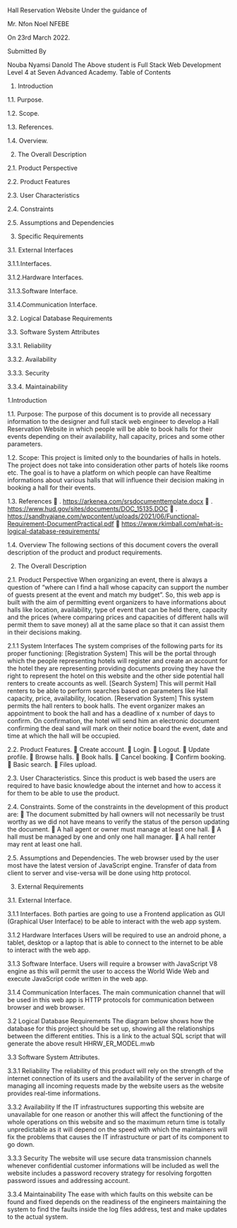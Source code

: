Hall Reservation Website
Under the guidance of

Mr. Nfon Noel NFEBE

On 23rd March 2022.

Submitted By

Nouba Nyamsi Danold
The Above student is Full Stack Web Development Level 4 at Seven Advanced
Academy.
Table of Contents

1. Introduction

1.1. Purpose.

1.2. Scope.

1.3. References.

1.4. Overview.

2. The Overall Description

2.1. Product Perspective

2.2. Product Features

2.3. User Characteristics

2.4. Constraints

2.5. Assumptions and Dependencies

3. Specific Requirements

3.1. External Interfaces

3.1.1.Interfaces.

3.1.2.Hardware Interfaces.

3.1.3.Software Interface.

3.1.4.Communication Interface.

3.2. Logical Database Requirements

3.3. Software System Attributes

3.3.1. Reliability

3.3.2. Availability

3.3.3. Security

3.3.4. Maintainability

1.Introduction

1.1. Purpose:
The purpose of this document is to provide all necessary information to the
designer and full stack web engineer to develop a Hall Reservation Website
in which people will be able to book halls for their events depending on their
availability, hall capacity, prices and some other parameters.

1.2. Scope:
This project is limited only to the boundaries of halls in hotels. The project
does not take into consideration other parts of hotels like rooms etc. The
goal is to have a platform on which people can have Realtime informations
about various halls that will influence their decision making in booking a hall
for their events.

1.3. References
 . https://arkenea.com/srsdocumenttemplate.docx
 . https://www.hud.gov/sites/documents/DOC_15135.DOC
 . https://sandhyajane.com/wpcontent/uploads/2021/06/Functional-Requirement-DocumentPractical.pdf
 https://www.rkimball.com/what-is-logical-database-requirements/

1.4. Overview
The following sections of this document covers the overall description of the
product and product requirements.

2. The Overall Description

2.1. Product Perspective
When organizing an event, there is always a question of “where can I find a hall
whose capacity can support the number of guests present at the event and match
my budget”. So, this web app is built with the aim of permitting event organizers to
have informations about halls like location, availability, type of event that can be
held there, capacity and the prices (where comparing prices and capacities of
different halls will permit them to save money) all at the same place so that it can
assist them in their decisions making.

2.1.1 System Interfaces
The system comprises of the following parts for its proper functioning:
[Registration System]
This will be the portal through which the people representing hotels will
register and create an account for the hotel they are representing providing
documents proving they have the right to represent the hotel on this
website and the other side potential hall renters to create accounts as well.
[Search System]
This will permit Hall renters to be able to perform searches based on
parameters like Hall capacity, price, availability, location.
[Reservation System]
This system permits the hall renters to book halls. The event organizer
makes an appointment to book the hall and has a deadline of x number of
days to confirm. On confirmation, the hotel will send him an electronic
document confirming the deal sand will mark on their notice board the
event, date and time at which the hall will be occupied.

2.2. Product Features.
 Create account.
 Login.
 Logout.
 Update profile.
 Browse halls.
 Book halls.
 Cancel booking.
 Confirm booking.
 Basic search.
 Files upload.

2.3. User Characteristics.
Since this product is web based the users are required to have basic
knowledge about the internet and how to access it for them to be able to
use the product.

2.4. Constraints.
Some of the constraints in the development of this product are:
 The document submitted by hall owners will not necessarily be trust
worthy as we did not have means to verify the status of the person
updating the document.
 A hall agent or owner must manage at least one hall.
 A hall must be managed by one and only one hall manager.
 A hall renter may rent at least one hall.

2.5. Assumptions and Dependencies.
The web browser used by the user most have the latest version of
JavaScript engine.
Transfer of data from client to server and vise-versa will be done using
http protocol.

3. External Requirements

3.1. External Interface.

3.1.1 Interfaces.
Both parties are going to use a Frontend application as GUI (Graphical User
Interface) to be able to interact with the web app system.

3.1.2 Hardware Interfaces
Users will be required to use an android phone, a tablet, desktop or a laptop
that is able to connect to the internet to be able to interact with the web
app.

3.1.3 Software Interface.
Users will require a browser with JavaScript V8 engine as this will permit the
user to access the World Wide Web and execute JavaScript code written in
the web app.

3.1.4 Communication Interfaces.
The main communication channel that will be used in this web app is HTTP
protocols for communication between browser and web browser.

3.2 Logical Database Requirements
The diagram below shows how the database for this project should be set
up, showing all the relationships between the different entities.
This is a link to the actual SQL script that will generate the above result
HHRW_ER_MODEL.mwb

3.3 Software System Attributes.

3.3.1 Reliability
The reliability of this product will rely on the strength of the internet
connection of its users and the availability of the server in charge of
managing all incoming requests made by the website users as the website
provides real-time informations.

3.3.2 Availability
If the IT infrastructures supporting this website are unavailable for one
reason or another this will affect the functioning of the whole operations on
this website and so the maximum return time is totally unpredictable as it
will depend on the speed with which the maintainers will fix the problems
that causes the IT infrastructure or part of its component to go down.

3.3.3 Security
The website will use secure data transmission channels whenever
confidential customer informations will be included as well the website
includes a password recovery strategy for resolving forgotten password
issues and addressing account.

3.3.4 Maintainability
The ease with which faults on this website can be found and fixed depends
on the readiness of the engineers maintaining the system to find the faults
inside the log files address, test and make updates to the actual system.